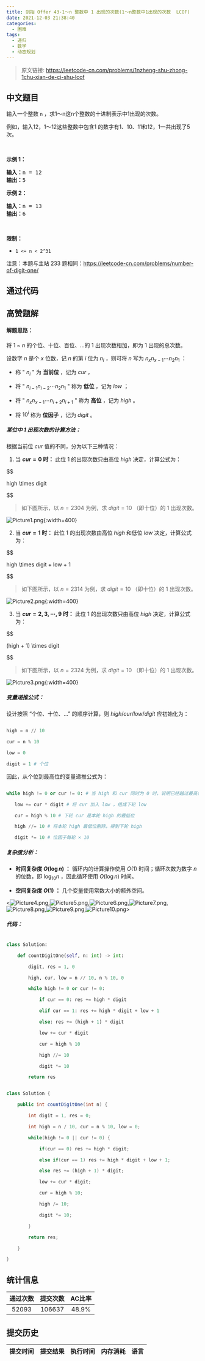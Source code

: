 ```yaml
---
title: 剑指 Offer 43-1～n 整数中 1 出现的次数(1～n整数中1出现的次数  LCOF)
date: 2021-12-03 21:38:40
categories:
  - 困难
tags:
  - 递归
  - 数学
  - 动态规划
---
```


> 原文链接: https://leetcode-cn.com/problems/1nzheng-shu-zhong-1chu-xian-de-ci-shu-lcof




## 中文题目
<div><p>输入一个整数 <code>n</code> ，求1～n这n个整数的十进制表示中1出现的次数。</p>

<p>例如，输入12，1～12这些整数中包含1 的数字有1、10、11和12，1一共出现了5次。</p>

<p> </p>

<p><strong>示例 1：</strong></p>

<pre>
<strong>输入：</strong>n = 12
<strong>输出：</strong>5
</pre>

<p><strong>示例 2：</strong></p>

<pre>
<strong>输入：</strong>n = 13
<strong>输出：</strong>6</pre>

<p> </p>

<p><strong>限制：</strong></p>

<ul>
	<li><code>1 <= n < 2^31</code></li>
</ul>

<p>注意：本题与主站 233 题相同：<a href="https://leetcode-cn.com/problems/number-of-digit-one/">https://leetcode-cn.com/problems/number-of-digit-one/</a></p>
</div>

## 通过代码
<RecoDemo>
</RecoDemo>


## 高赞题解
#### 解题思路：

将 $1$ ~ $n$ 的个位、十位、百位、...的 $1$ 出现次数相加，即为 $1$ 出现的总次数。

设数字 $n$ 是个 $x$ 位数，记 $n$ 的第 $i$ 位为 $n_i$ ，则可将 $n$ 写为 $n_{x} n_{x-1} \cdots n_{2} n_{1}$ ：

- 称 " $n_i$ " 为 **当前位** ，记为 $cur$ ，
- 将 " $n_{i-1} n_{i-2} \cdots n_{2} n_{1}$ " 称为 **低位** ，记为 $low$ ；
- 将 " $n_{x} n_{x-1} \cdots n_{i+2} n_{i+1}$ " 称为 **高位** ，记为 $high$ 。
- 将 $10^i$ 称为 **位因子** ，记为 $digit$ 。

##### 某位中 $1$ 出现次数的计算方法：

根据当前位 $cur$ 值的不同，分为以下三种情况：

1. 当 **$cur = 0$ 时：** 此位 $1$ 的出现次数只由高位 $high$ 决定，计算公式为：

$$
high \times digit
$$

> 如下图所示，以 $n = 2304$ 为例，求 $digit = 10$ （即十位）的 $1$ 出现次数。

![Picture1.png](../images/1nzheng-shu-zhong-1chu-xian-de-ci-shu-lcof-0.png){:width=400}

2. 当 **$cur = 1$ 时：** 此位 $1$ 的出现次数由高位 $high$ 和低位 $low$ 决定，计算公式为：

$$
high \times digit + low + 1
$$

> 如下图所示，以 $n = 2314$ 为例，求 $digit = 10$ （即十位）的 $1$ 出现次数。

![Picture2.png](../images/1nzheng-shu-zhong-1chu-xian-de-ci-shu-lcof-1.png){:width=400}

3. 当 **$cur = 2, 3, \cdots, 9$ 时：** 此位 $1$ 的出现次数只由高位 $high$ 决定，计算公式为：

$$
(high + 1) \times digit
$$

> 如下图所示，以 $n = 2324$ 为例，求 $digit = 10$ （即十位）的 $1$ 出现次数。

![Picture3.png](../images/1nzheng-shu-zhong-1chu-xian-de-ci-shu-lcof-2.png){:width=400}

##### 变量递推公式：

设计按照 “个位、十位、...” 的顺序计算，则 $high / cur / low / digit$ 应初始化为：

```python
high = n // 10
cur = n % 10
low = 0
digit = 1 # 个位
```

因此，从个位到最高位的变量递推公式为：

```python
while high != 0 or cur != 0: # 当 high 和 cur 同时为 0 时，说明已经越过最高位，因此跳出
   low += cur * digit # 将 cur 加入 low ，组成下轮 low
   cur = high % 10 # 下轮 cur 是本轮 high 的最低位
   high //= 10 # 将本轮 high 最低位删除，得到下轮 high
   digit *= 10 # 位因子每轮 × 10
```

##### 复杂度分析：

- **时间复杂度 $O(\log n)$ ：** 循环内的计算操作使用 $O(1)$ 时间；循环次数为数字 $n$ 的位数，即 $\log_{10}{n}$ ，因此循环使用 $O(\log n)$ 时间。
- **空间复杂度 $O(1)$ ：** 几个变量使用常数大小的额外空间。

<![Picture4.png](../images/1nzheng-shu-zhong-1chu-xian-de-ci-shu-lcof-3.png),![Picture5.png](../images/1nzheng-shu-zhong-1chu-xian-de-ci-shu-lcof-4.png),![Picture6.png](../images/1nzheng-shu-zhong-1chu-xian-de-ci-shu-lcof-5.png),![Picture7.png](../images/1nzheng-shu-zhong-1chu-xian-de-ci-shu-lcof-6.png),![Picture8.png](../images/1nzheng-shu-zhong-1chu-xian-de-ci-shu-lcof-7.png),![Picture9.png](../images/1nzheng-shu-zhong-1chu-xian-de-ci-shu-lcof-8.png),![Picture10.png](../images/1nzheng-shu-zhong-1chu-xian-de-ci-shu-lcof-9.png)>

##### 代码：

```python []
class Solution:
    def countDigitOne(self, n: int) -> int:
        digit, res = 1, 0
        high, cur, low = n // 10, n % 10, 0
        while high != 0 or cur != 0:
            if cur == 0: res += high * digit
            elif cur == 1: res += high * digit + low + 1
            else: res += (high + 1) * digit
            low += cur * digit
            cur = high % 10
            high //= 10
            digit *= 10
        return res
```

```java []
class Solution {
    public int countDigitOne(int n) {
        int digit = 1, res = 0;
        int high = n / 10, cur = n % 10, low = 0;
        while(high != 0 || cur != 0) {
            if(cur == 0) res += high * digit;
            else if(cur == 1) res += high * digit + low + 1;
            else res += (high + 1) * digit;
            low += cur * digit;
            cur = high % 10;
            high /= 10;
            digit *= 10;
        }
        return res;
    }
}
```

## 统计信息
| 通过次数 | 提交次数 | AC比率 |
| :------: | :------: | :------: |
|    52093    |    106637    |   48.9%   |

## 提交历史
| 提交时间 | 提交结果 | 执行时间 |  内存消耗  | 语言 |
| :------: | :------: | :------: | :--------: | :--------: |
